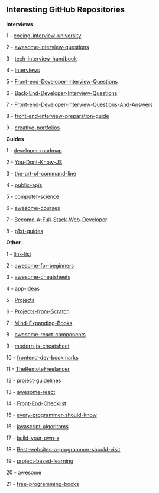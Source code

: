 ## Interesting GitHub Repositories

**Interviews**

1 - [coding-interview-university](https://github.com/jwasham/coding-interview-university)

2 - [awesome-interview-questions](https://github.com/MaximAbramchuck/awesome-interview-questions)

3 - [tech-interview-handbook](https://github.com/yangshun/tech-interview-handbook)

4 - [interviews](https://github.com/kdn251/interviews)

5 - [Front-end-Developer-Interview-Questions](https://github.com/h5bp/Front-end-Developer-Interview-Questions)

6 - [Back-End-Developer-Interview-Questions](https://github.com/arialdomartini/Back-End-Developer-Interview-Questions)

7 - [Front-end-Developer-Interview-Questions-And-Answers](https://github.com/utatti/Front-end-Developer-Interview-Questions-And-Answers) 

8 - [front-end-interview-preparation-guide](https://github.com/Jobeir/front-end-interview-preparation-guide)

9 - [creative-portfolios](https://github.com/iRaul/creative-portfolios)

**Guides**

1 - [developer-roadmap](https://github.com/kamranahmedse/developer-roadmap)

2 - [You-Dont-Know-JS](https://github.com/getify/You-Dont-Know-JS)

3 - [the-art-of-command-line](https://github.com/jlevy/the-art-of-command-line)

4 - [public-apis](https://github.com/public-apis/public-apis)

5 - [computer-science](https://github.com/ossu/computer-science)

6 - [awesome-courses](https://github.com/prakhar1989/awesome-courses)

7 - [Become-A-Full-Stack-Web-Developer](https://github.com/bmorelli25/Become-A-Full-Stack-Web-Developer)

8 - [p1xt-guides](https://github.com/P1xt/p1xt-guides)


**Other**


1 - [link-list](https://github.com/Vincenius/link-list)

2 - [awesome-for-beginners](https://github.com/MunGell/awesome-for-beginners)

3 - [awesome-cheatsheets](https://github.com/LeCoupa/awesome-cheatsheets)

4 - [app-ideas](https://github.com/florinpop17/app-ideas)

5 - [Projects](https://github.com/karan/Projects)

6 - [Projects-from-Scratch](https://github.com/AlgoryL/Projects-from-Scratch)

7 - [Mind-Expanding-Books](https://github.com/hackerkid/Mind-Expanding-Books)

8 - [awesome-react-components](https://github.com/brillout/awesome-react-components)

9 - [modern-js-cheatsheet](https://github.com/mbeaudru/modern-js-cheatsheet)

10 - [frontend-dev-bookmarks](https://github.com/dypsilon/frontend-dev-bookmarks)

11 - [TheRemoteFreelancer](https://github.com/engineerapart/TheRemoteFreelancer)

12 - [project-guidelines](https://github.com/elsewhencode/project-guidelines)

13 - [awesome-react](https://github.com/enaqx/awesome-react)

14 - [Front-End-Checklist](https://github.com/thedaviddias/Front-End-Checklist)

15 - [every-programmer-should-know](https://github.com/mtdvio/every-programmer-should-know)

16 - [javascript-algorithms](https://github.com/trekhleb/javascript-algorithms)

17 - [build-your-own-x](https://github.com/danistefanovic/build-your-own-x)

18 - [Best-websites-a-programmer-should-visit](https://github.com/sdmg15/Best-websites-a-programmer-should-visit)

19 - [project-based-learning](https://github.com/tuvtran/project-based-learning)

20 -  [awesome](https://github.com/sindresorhus/awesome)

21 - [free-programming-books](https://github.com/EbookFoundation/free-programming-books)
